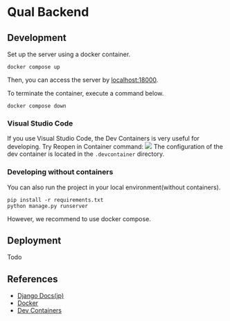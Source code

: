# Qual Backend

## Development
Set up the server using a docker container.
```
docker compose up
```
Then, you can access the server by [localhost:18000](http://localhost:18000/).

To terminate the container, execute a command below.
```
docker compose down
```

### Visual Studio Code
If you use Visual Studio Code, the Dev Containers is very useful for developing. Try Reopen in Container command:
![](https://code.visualstudio.com/assets/docs/devcontainers/create-dev-container/dev-containers-reopen.png)
The configuration of the dev container is located in the `.devcontainer` directory.

### Developing without containers
You can also run the project in your local environment(without containers).
```
pip install -r requirements.txt
python manage.py runserver
```
However, we recommend to use docker compose.

## Deployment
Todo

## References
- [Django Docs(jp)](https://docs.djangoproject.com/ja/5.0/)
- [Docker](https://www.docker.com/ja-jp/)
- [Dev Containers](https://code.visualstudio.com/docs/devcontainers/containers)
